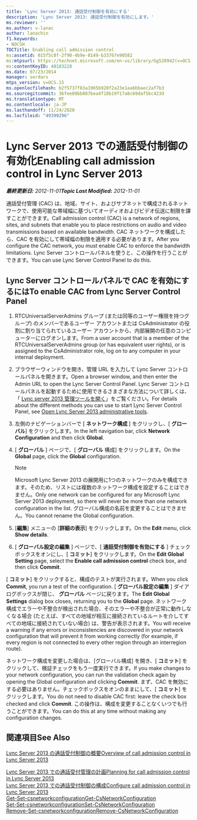 ```yaml
---
title: 'Lync Server 2013: 通話受付制御を有効にする'
description: 'Lync Server 2013: 通話受付制御を有効にします。'
ms.reviewer: ''
ms.author: v-lanac
author: lanachin
f1.keywords:
- NOCSH
TOCTitle: Enabling call admission control
ms:assetid: 015f5c8f-2f90-4b9e-8149-b33767e90582
ms:mtpsurl: https://technet.microsoft.com/en-us/library/Gg520942(v=OCS.15)
ms:contentKeyID: 48183228
ms.date: 07/23/2014
manager: serdars
mtps_version: v=OCS.15
ms.openlocfilehash: b2f5737f83a1965b920f2a23e1aabbbaec2af7b3
ms.sourcegitcommit: 36fee89bb887bea4f18b19f17a8c69daf5bc423d
ms.translationtype: MT
ms.contentlocale: ja-JP
ms.lasthandoff: 11/24/2020
ms.locfileid: "49399296"
---
```

# <a name="enabling-call-admission-control-in-lync-server-2013"></a><span data-ttu-id="a94f2-103">Lync Server 2013 での通話受付制御の有効化</span><span class="sxs-lookup"><span data-stu-id="a94f2-103">Enabling call admission control in Lync Server 2013</span></span>

<div data-xmlns="http://www.w3.org/1999/xhtml">

<div class="topic" data-xmlns="http://www.w3.org/1999/xhtml" data-msxsl="urn:schemas-microsoft-com:xslt" data-cs="https://msdn.microsoft.com/">

<div data-asp="https://msdn2.microsoft.com/asp">



</div>

<div id="mainSection">

<div id="mainBody"><span data-ttu-id="a94f2-104">

<span> </span></span><span class="sxs-lookup"><span data-stu-id="a94f2-104">

<span> </span></span></span>

<span data-ttu-id="a94f2-105">_**最終更新日:** 2012-11-01_</span><span class="sxs-lookup"><span data-stu-id="a94f2-105">_**Topic Last Modified:** 2012-11-01_</span></span>

<span data-ttu-id="a94f2-106">通話受付管理 (CAC) は、地域、サイト、およびサブネットで構成されるネットワークで、使用可能な帯域幅に基づいてオーディオおよびビデオ伝送に制限を課すことができます。</span><span class="sxs-lookup"><span data-stu-id="a94f2-106">Call admission control (CAC) is a network of regions, sites, and subnets that enable you to place restrictions on audio and video transmissions based on available bandwidth.</span></span> <span data-ttu-id="a94f2-107">CAC ネットワークを構成したら、CAC を有効にして帯域幅の制限を適用する必要があります。</span><span class="sxs-lookup"><span data-stu-id="a94f2-107">After you configure the CAC network, you must enable CAC to enforce the bandwidth limitations.</span></span> <span data-ttu-id="a94f2-108">Lync Server コントロールパネルを使うと、この操作を行うことができます。</span><span class="sxs-lookup"><span data-stu-id="a94f2-108">You can use Lync Server Control Panel to do this.</span></span>

<div>

## <a name="to-enable-cac-from-lync-server-control-panel"></a><span data-ttu-id="a94f2-109">Lync Server コントロールパネルで CAC を有効にするには</span><span class="sxs-lookup"><span data-stu-id="a94f2-109">To enable CAC from Lync Server Control Panel</span></span>

1.  <span data-ttu-id="a94f2-110">RTCUniversalServerAdmins グループ (または同等のユーザー権限を持つグループ) のメンバーであるユーザー アカウントまたは CsAdministrator の役割に割り当てられているユーザー アカウントから、内部展開の任意のコンピューターにログオンします。</span><span class="sxs-lookup"><span data-stu-id="a94f2-110">From a user account that is a member of the RTCUniversalServerAdmins group (or has equivalent user rights), or is assigned to the CsAdministrator role, log on to any computer in your internal deployment.</span></span>

2.  <span data-ttu-id="a94f2-111">ブラウザーウィンドウを開き、管理 URL を入力して Lync Server コントロールパネルを開きます。</span><span class="sxs-lookup"><span data-stu-id="a94f2-111">Open a browser window, and then enter the Admin URL to open the Lync Server Control Panel.</span></span> <span data-ttu-id="a94f2-112">Lync Server コントロールパネルを起動するために使用できるさまざまな方法について詳しくは、「 [Lync server 2013 管理ツールを開く](lync-server-2013-open-lync-server-administrative-tools.md)」をご覧ください。</span><span class="sxs-lookup"><span data-stu-id="a94f2-112">For details about the different methods you can use to start Lync Server Control Panel, see [Open Lync Server 2013 administrative tools](lync-server-2013-open-lync-server-administrative-tools.md).</span></span>

3.  <span data-ttu-id="a94f2-113">左側のナビゲーションバーで [ **ネットワーク構成** ] をクリックし、[ **グローバル**] をクリックします。</span><span class="sxs-lookup"><span data-stu-id="a94f2-113">In the left navigation bar, click **Network Configuration** and then click **Global**.</span></span>

4.  <span data-ttu-id="a94f2-114">[ **グローバル** ] ページで、[ **グローバル** 構成] をクリックします。</span><span class="sxs-lookup"><span data-stu-id="a94f2-114">On the **Global** page, click the **Global** configuration.</span></span>
    
    <div>
    

    > [!NOTE]  
    > <span data-ttu-id="a94f2-115">Microsoft Lync Server 2013 の展開用に1つのネットワークのみを構成できます。そのため、リストには複数のネットワーク構成を設定することはできません。</span><span class="sxs-lookup"><span data-stu-id="a94f2-115">Only one network can be configured for any Microsoft Lync Server 2013 deployment, so there will never be more than one network configuration in the list.</span></span> <span data-ttu-id="a94f2-116">グローバル構成の名前を変更することはできません。</span><span class="sxs-lookup"><span data-stu-id="a94f2-116">You cannot rename the Global configuration.</span></span>

    
    </div>

5.  <span data-ttu-id="a94f2-117">[**編集**] メニューの [**詳細の表示**] をクリックします。</span><span class="sxs-lookup"><span data-stu-id="a94f2-117">On the **Edit** menu, click **Show details**.</span></span>

6.  <span data-ttu-id="a94f2-118">[ **グローバル設定の編集** ] ページで、[ **通話受付制御を有効にする** ] チェックボックスをオンにし、[ **コミット**] をクリックします。</span><span class="sxs-lookup"><span data-stu-id="a94f2-118">On the **Edit Global Setting** page, select the **Enable call admission control** check box, and then click **Commit**.</span></span>

<span data-ttu-id="a94f2-119">[ **コミット**] をクリックすると、構成のテストが実行されます。</span><span class="sxs-lookup"><span data-stu-id="a94f2-119">When you click **Commit**, you run a test of the configuration.</span></span> <span data-ttu-id="a94f2-120">[ **グローバル設定の編集** ] ダイアログボックスが閉じ、 **グローバル** ページに戻ります。</span><span class="sxs-lookup"><span data-stu-id="a94f2-120">The **Edit Global Settings** dialog box closes, returning you to the **Global** page.</span></span> <span data-ttu-id="a94f2-121">ネットワーク構成でエラーや不整合が検出された場合、そのエラーや不整合が正常に動作しなくなる場合 (たとえば、すべての地域が相互に接続されているルートを介してすべての地域に接続されていない場合) は、警告が表示されます。</span><span class="sxs-lookup"><span data-stu-id="a94f2-121">You will receive a warning if any errors or inconsistencies are discovered in your network configuration that will prevent it from working correctly (for example, if every region is not connected to every other region through an interregion route).</span></span>

<span data-ttu-id="a94f2-122">ネットワーク構成を変更した場合は、[グローバル構成] を開き、[ **コミット**] をクリックして、検証チェックをもう一度実行できます。</span><span class="sxs-lookup"><span data-stu-id="a94f2-122">If you make changes to your network configuration, you can run the validation check again by opening the Global configuration and clicking **Commit**.</span></span> <span data-ttu-id="a94f2-123">まず、CAC を無効にする必要はありません。チェックボックスをオンのままにして、[ **コミット**] をクリックします。</span><span class="sxs-lookup"><span data-stu-id="a94f2-123">You do not need to disable CAC first: leave the check box checked and click **Commit**.</span></span> <span data-ttu-id="a94f2-124">この操作は、構成を変更することなくいつでも行うことができます。</span><span class="sxs-lookup"><span data-stu-id="a94f2-124">You can do this at any time without making any configuration changes.</span></span>

</div>

<div>

## <a name="see-also"></a><span data-ttu-id="a94f2-125">関連項目</span><span class="sxs-lookup"><span data-stu-id="a94f2-125">See Also</span></span>


[<span data-ttu-id="a94f2-126">Lync Server 2013 の通話受付制御の概要</span><span class="sxs-lookup"><span data-stu-id="a94f2-126">Overview of call admission control in Lync Server 2013</span></span>](lync-server-2013-overview-of-call-admission-control.md)  


[<span data-ttu-id="a94f2-127">Lync Server 2013 での通話受付管理の計画</span><span class="sxs-lookup"><span data-stu-id="a94f2-127">Planning for call admission control in Lync Server 2013</span></span>](lync-server-2013-planning-for-call-admission-control.md)  
[<span data-ttu-id="a94f2-128">Lync Server 2013 での通話受付制御の構成</span><span class="sxs-lookup"><span data-stu-id="a94f2-128">Configure call admission control in Lync Server 2013</span></span>](lync-server-2013-configure-call-admission-control.md)  
[<span data-ttu-id="a94f2-129">Get-Set-csnetworkconfiguration</span><span class="sxs-lookup"><span data-stu-id="a94f2-129">Get-CsNetworkConfiguration</span></span>](https://docs.microsoft.com/powershell/module/skype/Get-CsNetworkConfiguration)  
[<span data-ttu-id="a94f2-130">Set-Set-csnetworkconfiguration</span><span class="sxs-lookup"><span data-stu-id="a94f2-130">Set-CsNetworkConfiguration</span></span>](https://docs.microsoft.com/powershell/module/skype/Set-CsNetworkConfiguration)  
[<span data-ttu-id="a94f2-131">Remove-Set-csnetworkconfiguration</span><span class="sxs-lookup"><span data-stu-id="a94f2-131">Remove-CsNetworkConfiguration</span></span>](https://docs.microsoft.com/powershell/module/skype/Remove-CsNetworkConfiguration)  
  

<span data-ttu-id="a94f2-132"></div>

</div>

<span> </span>

</div>

</div>

</span><span class="sxs-lookup"><span data-stu-id="a94f2-132"></div>

</div>

<span> </span>

</div>

</div>

</span></span></div>

